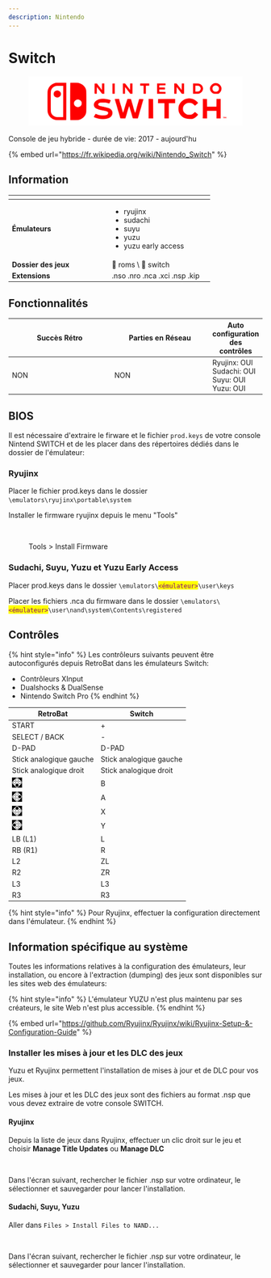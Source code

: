 ```yaml
---
description: Nintendo
---
```


# Switch

<div align="left">

<figure><img src="https://raw.githubusercontent.com/fabricecaruso/es-theme-carbon/52ff37c9e265587d006945a2ba695b5a962b3a3d/art/logos/switch.svg" alt=""><figcaption></figcaption></figure>

</div>

Console de jeu hybride - durée de vie: 2017 - aujourd'hu

{% embed url="https://fr.wikipedia.org/wiki/Nintendo_Switch" %}

## Information

<table data-header-hidden><thead><tr><th width="184"></th><th></th><th data-hidden></th></tr></thead><tbody><tr><td><strong>Émulateurs</strong></td><td><ul><li>ryujinx</li><li>sudachi</li><li>suyu</li><li>yuzu</li><li>yuzu early access</li></ul></td><td></td></tr><tr><td><strong>Dossier des jeux</strong></td><td><span data-gb-custom-inline data-tag="emoji" data-code="1f4c1">📁</span> roms \ <span data-gb-custom-inline data-tag="emoji" data-code="1f4c2">📂</span> switch</td><td></td></tr><tr><td><strong>Extensions</strong></td><td>.nso .nro .nca .xci .nsp .kip</td><td></td></tr></tbody></table>

## Fonctionnalités

<table><thead><tr><th width="256">Succès Rétro</th><th width="243">Parties en Réseau</th><th>Auto configuration des contrôles</th></tr></thead><tbody><tr><td>NON</td><td>NON</td><td>Ryujinx: OUI<br>Sudachi: OUI<br>Suyu: OUI<br>Yuzu: OUI</td></tr></tbody></table>

## BIOS

Il est nécessaire d'extraire le firware et le fichier `prod.keys` de votre console Nintend SWITCH et de les placer dans des répertoires dédiés dans le dossier de l'émulateur:

### Ryujinx

Placer le fichier prod.keys dans le dossier `\emulators\ryujinx\portable\system`

Installer le firmware ryujinx depuis le menu "Tools"

<div align="left">

<figure><img src="https://i.imgur.com/CVXr1y7.png" alt=""><figcaption><p>Tools > Install Firmware</p></figcaption></figure>

</div>

### Sudachi, Suyu, Yuzu et Yuzu Early Access

Placer prod.keys dans le dossier `\emulators\`<mark style="color:purple;">`<émulateur>`</mark>`\user\keys`

Placer les fichiers .nca du firmware dans le dossier `\emulators\`<mark style="color:purple;">`<émulateur>`</mark>`\user\nand\system\Contents\registered`

## Contrôles

{% hint style="info" %}
Les contrôleurs suivants peuvent être autoconfigurés depuis RetroBat dans les émulateurs Switch:

* Contrôleurs XInput
* Dualshocks & DualSense
* Nintendo Switch Pro
{% endhint %}

| RetroBat                                                                           | Switch                  |
| ---------------------------------------------------------------------------------- | ----------------------- |
| START                                                                              | +                       |
| SELECT / BACK                                                                      | -                       |
| D-PAD                                                                              | D-PAD                   |
| Stick analogique gauche                                                            | Stick analogique gauche |
| Stick analogique droit                                                             | Stick analogique droit  |
| ![A](<../../../../.gitbook/assets/image (19).png>)                                 | B                       |
| ![B](<../../../../.gitbook/assets/image (6).png>)                                  | A                       |
| <img src="../../../../.gitbook/assets/image (34).png" alt="" data-size="original"> | X                       |
| <img src="../../../../.gitbook/assets/image (32).png" alt="" data-size="line">     | Y                       |
| LB (L1)                                                                            | L                       |
| RB (R1)                                                                            | R                       |
| L2                                                                                 | ZL                      |
| R2                                                                                 | ZR                      |
| L3                                                                                 | L3                      |
| R3                                                                                 | R3                      |

{% hint style="info" %}
Pour Ryujinx, effectuer la configuration directement dans l'émulateur.
{% endhint %}

## Information spécifique au système

Toutes les informations relatives à la configuration des émulateurs, leur installation, ou encore à l'extraction (dumping) des jeux sont disponibles sur les sites web des émulateurs:

{% hint style="info" %}
L'émulateur YUZU n'est plus maintenu par ses créateurs, le site Web n'est plus accessible.
{% endhint %}

{% embed url="https://github.com/Ryujinx/Ryujinx/wiki/Ryujinx-Setup-&-Configuration-Guide" %}

### Installer les mises à jour et les DLC des jeux

Yuzu et Ryujinx permettent l'installation de mises à jour et de DLC pour vos jeux.&#x20;

Les mises à jour et les DLC des jeux sont des fichiers au format .nsp que vous devez extraire de votre console SWITCH.

#### Ryujinx

Depuis la liste de jeux dans Ryujinx, effectuer un clic droit sur le jeu et choisir **Manage Title Updates** ou **Manage DLC**

<div align="left">

<figure><img src="https://i.imgur.com/uRMjmAE.png" alt=""><figcaption></figcaption></figure>

</div>

Dans l'écran suivant, rechercher le fichier .nsp sur votre ordinateur, le sélectionner et sauvegarder pour lancer l'installation.

#### Sudachi, Suyu, Yuzu

Aller dans `Files > Install Files to NAND...`

<div align="left">

<figure><img src="https://i.imgur.com/B6jQIqZ.png" alt=""><figcaption></figcaption></figure>

</div>

Dans l'écran suivant, rechercher le fichier .nsp sur votre ordinateur, le sélectionner et sauvegarder pour lancer l'installation.
